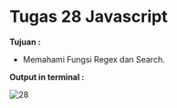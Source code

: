 # Tugas 28 Javascript

<b>Tujuan : </b>
<ul>
  <li>Memahami Fungsi Regex dan Search.</li>
</ul>

<b>Output in terminal : </b>

![28](https://user-images.githubusercontent.com/92837751/184476799-a7e289eb-138c-4281-901b-7f47aa7e5c75.jpg)
